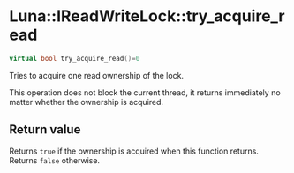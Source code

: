 # Luna::IReadWriteLock::try_acquire_read

```c++
virtual bool try_acquire_read()=0
```

Tries to acquire one read ownership of the lock. 

This operation does not block the current thread, it returns immediately no matter whether the ownership is acquired. 

## Return value
Returns `true` if the ownership is acquired when this function returns. Returns `false` otherwise. 

